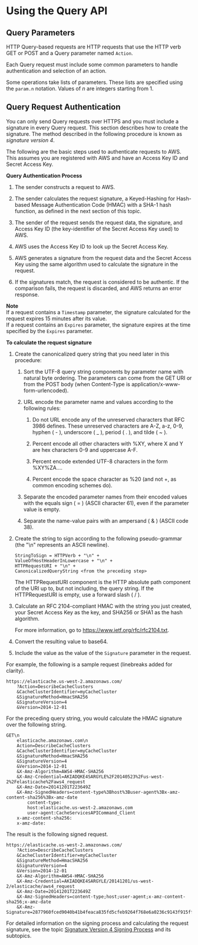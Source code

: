 # Using the Query API<a name="ProgrammingGuide.QueryAPI"></a>

## Query Parameters<a name="query-parameters"></a>

HTTP Query\-based requests are HTTP requests that use the HTTP verb GET or POST and a Query parameter named `Action`\.

Each Query request must include some common parameters to handle authentication and selection of an action\. 

Some operations take lists of parameters\. These lists are specified using the `param.n` notation\. Values of *n* are integers starting from 1\. 

## Query Request Authentication<a name="query-authentication"></a>

You can only send Query requests over HTTPS and you must include a signature in every Query request\. This section describes how to create the signature\. The method described in the following procedure is known as *signature version 4*\. 

The following are the basic steps used to authenticate requests to AWS\. This assumes you are registered with AWS and have an Access Key ID and Secret Access Key\. 

**Query Authentication Process**

1. The sender constructs a request to AWS\.

1. The sender calculates the request signature, a Keyed\-Hashing for Hash\-based Message Authentication Code \(HMAC\) with a SHA\-1 hash function, as defined in the next section of this topic\.

1. The sender of the request sends the request data, the signature, and Access Key ID \(the key\-identifier of the Secret Access Key used\) to AWS\.

1. AWS uses the Access Key ID to look up the Secret Access Key\.

1. AWS generates a signature from the request data and the Secret Access Key using the same algorithm used to calculate the signature in the request\.

1. If the signatures match, the request is considered to be authentic\. If the comparison fails, the request is discarded, and AWS returns an error response\.

**Note**  
If a request contains a `Timestamp` parameter, the signature calculated for the request expires 15 minutes after its value\.   
If a request contains an `Expires` parameter, the signature expires at the time specified by the `Expires` parameter\. 

**To calculate the request signature**

1. Create the canonicalized query string that you need later in this procedure:

   1. Sort the UTF\-8 query string components by parameter name with natural byte ordering\. The parameters can come from the GET URI or from the POST body \(when Content\-Type is application/x\-www\-form\-urlencoded\)\.

   1. URL encode the parameter name and values according to the following rules:

      1. Do not URL encode any of the unreserved characters that RFC 3986 defines\. These unreserved characters are A\-Z, a\-z, 0\-9, hyphen \( \- \), underscore \( \_ \), period \( \. \), and tilde \( \~ \)\.

      1. Percent encode all other characters with %XY, where X and Y are hex characters 0\-9 and uppercase A\-F\.

      1. Percent encode extended UTF\-8 characters in the form %XY%ZA\.\.\.\.

      1. Percent encode the space character as %20 \(and not \+, as common encoding schemes do\)\.

   1. Separate the encoded parameter names from their encoded values with the equals sign \( = \) \(ASCII character 61\), even if the parameter value is empty\.

   1. Separate the name\-value pairs with an ampersand \( & \) \(ASCII code 38\)\.

1. Create the string to sign according to the following pseudo\-grammar \(the "\\n" represents an ASCII newline\)\.

   ```
   StringToSign = HTTPVerb + "\n" +
   ValueOfHostHeaderInLowercase + "\n" +
   HTTPRequestURI + "\n" +
   CanonicalizedQueryString <from the preceding step>
   ```

   The HTTPRequestURI component is the HTTP absolute path component of the URI up to, but not including, the query string\. If the HTTPRequestURI is empty, use a forward slash \( / \)\. 

1. Calculate an RFC 2104\-compliant HMAC with the string you just created, your Secret Access Key as the key, and SHA256 or SHA1 as the hash algorithm\.

   For more information, go to [https://www\.ietf\.org/rfc/rfc2104\.txt](https://www.ietf.org/rfc/rfc2104.txt)\.

1. Convert the resulting value to base64\.

1. Include the value as the value of the `Signature` parameter in the request\.

For example, the following is a sample request \(linebreaks added for clarity\)\. 

```
https://elasticache.us-west-2.amazonaws.com/
    ?Action=DescribeCacheClusters
    &CacheClusterIdentifier=myCacheCluster
    &SignatureMethod=HmacSHA256
    &SignatureVersion=4
    &Version=2014-12-01
```

For the preceding query string, you would calculate the HMAC signature over the following string\. 

```
GET\n
    elasticache.amazonaws.com\n
    Action=DescribeCacheClusters
    &CacheClusterIdentifier=myCacheCluster
    &SignatureMethod=HmacSHA256
    &SignatureVersion=4
    &Version=2014-12-01
    &X-Amz-Algorithm=AWS4-HMAC-SHA256
    &X-Amz-Credential=AKIADQKE4SARGYLE%2F20140523%2Fus-west-2%2Felasticache%2Faws4_request
    &X-Amz-Date=20141201T223649Z
    &X-Amz-SignedHeaders=content-type%3Bhost%3Buser-agent%3Bx-amz-content-sha256%3Bx-amz-date
        content-type:
        host:elasticache.us-west-2.amazonaws.com
        user-agent:CacheServicesAPICommand_Client
    x-amz-content-sha256:
    x-amz-date:
```

The result is the following signed request\. 

```
https://elasticache.us-west-2.amazonaws.com/
    ?Action=DescribeCacheClusters
    &CacheClusterIdentifier=myCacheCluster
    &SignatureMethod=HmacSHA256
    &SignatureVersion=4
    &Version=2014-12-01
    &X-Amz-Algorithm=AWS4-HMAC-SHA256
    &X-Amz-Credential=AKIADQKE4SARGYLE/20141201/us-west-2/elasticache/aws4_request
    &X-Amz-Date=20141201T223649Z
    &X-Amz-SignedHeaders=content-type;host;user-agent;x-amz-content-sha256;x-amz-date
    &X-Amz-Signature=2877960fced9040b41b4feaca835fd5cfeb9264f768e6a0236c9143f915ffa56
```

For detailed information on the signing process and calculating the request signature, see the topic [Signature Version 4 Signing Process](http://docs.aws.amazon.com/general/latest/gr/signature-version-4.html) and its subtopics\.